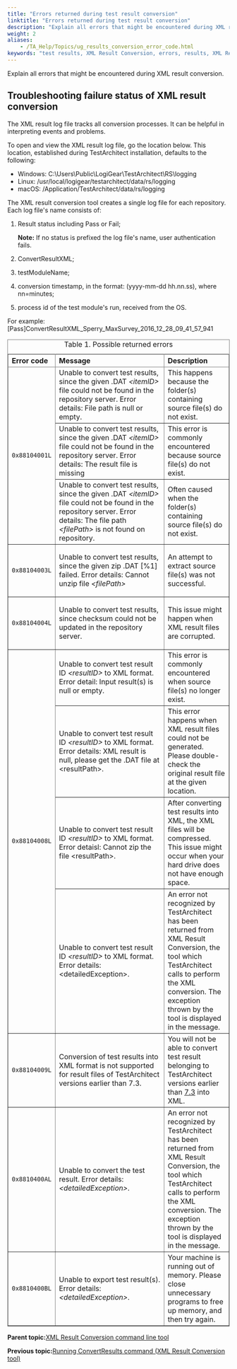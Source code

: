 ```yaml
--- 
title: "Errors returned during test result conversion"
linktitle: "Errors returned during test result conversion"
description: "Explain all errors that might be encountered during XML result conversion."
weight: 2
aliases: 
    - /TA_Help/Topics/ug_results_conversion_error_code.html
keywords: "test results, XML Result Conversion, errors, results, XML Result Conversion, errors"
---
```


Explain all errors that might be encountered during XML result conversion.

## Troubleshooting failure status of XML result conversion

The XML result log file tracks all conversion processes. It can be helpful in interpreting events and problems.

To open and view the XML result log file, go the location below. This location, established during TestArchitect installation, defaults to the following:

-   Windows: C:\\Users\\Public\\LogiGear\\TestArchitect\\RS\\logging
-   Linux: /usr/local/logigear/testarchitect/data/rs/logging
-   macOS: /Application/TestArchitect/data/rs/logging

The XML result conversion tool creates a single log file for each repository. Each log file's name consists of:

1.  Result status including Pass or Fail;

    **Note:** If no status is prefixed the log file's name, user authentication fails.

2.  ConvertResultXML;
3.  testModuleName;
4.  conversion timestamp, in the format: \(yyyy-mm-dd hh.nn.ss\), where nn=minutes;
5.  process id of the test module's run, received from the OS.

For example: \[Pass\]ConvertResultXML\_Sperry\_MaxSurvey\_2016\_12\_28\_09\_41\_57\_941

<table cellpadding="4" cellspacing="0" summary="" id="reference_o3n_p4b_xx__table_rhn_x4b_xx" class="table" frame="border" border="1" rules="all"><caption><span class="wh_expand_btn expanded"></span><span class="tablecap"><span class="table--title-label">Table 1. </span>Possible <span class="highlight">returned</span> <span class="highlight">errors</span><span class="permalink"></span></span></caption><colgroup><col style="width:19.047619047619047%"><col style="width:50.857142857142854%"><col style="width:30.0952380952381%"></colgroup><thead class="thead" style="text-align:left;">            <tr>              <th class="entry cellrowborder" id="d779141e128">Error code</th>              <th class="entry cellrowborder" id="d779141e131">Message</th>              <th class="entry cellrowborder" id="d779141e134">Description</th>            </tr>          </thead><tbody class="tbody">            <tr>              <td class="entry cellrowborder" rowspan="3" headers="d779141e128 "><code class="ph codeph">0x88104001L</code></td>              <td class="entry cellrowborder" headers="d779141e131 ">Unable to convert <span class="highlight">test</span> <span class="highlight">result</span>s, since the given <span class="ph filepath">.DAT</span>                <em class="ph i">&lt;itemID&gt;</em> file could not be found in the repository server. Error details:                File path is null or empty.</td>              <td class="entry cellrowborder" headers="d779141e134 ">This happens because the folder(s) containing source file(s) do not                exist.</td>            </tr>            <tr>              <td class="entry cellrowborder" headers="d779141e131 ">Unable to convert <span class="highlight">test</span> <span class="highlight">result</span>s, since the given <span class="ph filepath">.DAT</span>                <em class="ph i">&lt;itemID&gt;</em> file could not be found in the repository server. Error details:                The <span class="highlight">result</span> file is missing</td>              <td class="entry cellrowborder" headers="d779141e134 ">This error is commonly encountered because source file(s) do not exist.</td>            </tr>            <tr>              <td class="entry cellrowborder" headers="d779141e131 ">Unable to convert <span class="highlight">test</span> <span class="highlight">result</span>s, since the given <span class="ph filepath">.DAT</span>                <em class="ph i">&lt;itemID&gt;</em> file could not be found in the repository server. Error details:                The file path <em class="ph i">&lt;filePath&gt;</em> is not found on repository. </td>              <td class="entry cellrowborder" headers="d779141e134 ">Often caused when the folder(s) containing source file(s) do not exist.</td>            </tr>                        <tr>              <td class="entry cellrowborder" headers="d779141e128 "><code class="ph codeph">0x88104003L</code></td>              <td class="entry cellrowborder" headers="d779141e131 ">                <p class="p">Unable to convert <span class="highlight">test</span> <span class="highlight">result</span>s, since the given zip <span class="ph filepath">.DAT</span>                  [%1] failed. Error details: Cannot unzip file <em class="ph i">&lt;filePath&gt;</em></p>              </td>              <td class="entry cellrowborder" headers="d779141e134 ">An attempt to extract source file(s) was not successful. </td>            </tr>            <tr>              <td class="entry cellrowborder" headers="d779141e128 "><code class="ph codeph">0x88104004L</code></td>              <td class="entry cellrowborder" headers="d779141e131 ">                <p class="p">Unable to convert <span class="highlight">test</span> <span class="highlight">result</span>s, since checksum could not be updated in the                  repository server.</p>              </td>              <td class="entry cellrowborder" headers="d779141e134 ">This issue might happen when <span class="ph filepath">XML</span> <span class="highlight">result</span> files are                corrupted.</td>            </tr>                                                <tr>              <td class="entry cellrowborder" rowspan="4" headers="d779141e128 "><code class="ph codeph">0x88104008L</code></td>              <td class="entry cellrowborder" headers="d779141e131 ">Unable to convert <span class="highlight">test</span> <span class="highlight">result</span> ID <em class="ph i">&lt;<span class="highlight">result</span>ID&gt;</em> to XML format. Error                detail: Input <span class="highlight">result</span>(s) is null or empty.</td>              <td class="entry cellrowborder" headers="d779141e134 ">This error is commonly encountered when source file(s) no longer exist.</td>            </tr>            <tr>              <td class="entry cellrowborder" headers="d779141e131 ">Unable to convert <span class="highlight">test</span> <span class="highlight">result</span> ID <em class="ph i">&lt;<span class="highlight">result</span>ID&gt;</em> to XML format. Error                details: <span class="ph filepath">XML</span> <span class="highlight">result</span> is null, please get the                  <span class="ph filepath">.DAT</span> file at <span class="ph filepath">&lt;<span class="highlight">result</span>Path&gt;</span>.</td>              <td class="entry cellrowborder" headers="d779141e134 ">This error happens when <span class="ph filepath">XML</span> <span class="highlight">result</span> files could not be                generated. Please double-check the original <span class="highlight">result</span> file at the given location.              </td>            </tr>            <tr>              <td class="entry cellrowborder" headers="d779141e131 ">Unable to convert <span class="highlight">test</span> <span class="highlight">result</span> ID <em class="ph i">&lt;<span class="highlight">result</span>ID&gt;</em> to XML format. Error                detaisl: Cannot zip the file <span class="ph filepath">&lt;<span class="highlight">result</span>Path&gt;</span>.</td>              <td class="entry cellrowborder" headers="d779141e134 ">After converting <span class="highlight">test</span> <span class="highlight">result</span>s into <span class="ph filepath">XML</span>, the                  <span class="ph filepath">XML</span> files will be compressed. This issue might occur when                your hard drive does not have enough space. </td>            </tr>            <tr>              <td class="entry cellrowborder" headers="d779141e131 ">Unable to convert <span class="highlight">test</span> <span class="highlight">result</span> ID <em class="ph i">&lt;<span class="highlight">result</span>ID&gt;</em> to XML format. Error                details: <span class="ph filepath">&lt;detailedException&gt;</span>.</td>              <td class="entry cellrowborder" headers="d779141e134 "><span class="ph" id="reference_o3n_p4b_xx__ph_unknown.error">An error not recognized by <span class="ph"><span class="highlight">Test</span>Architect</span> has been <span class="highlight">returned</span> from <span class="ph filepath">XML                    <span class="highlight">Result</span> <span class="highlight">Conversion</span></span>, the tool which <span class="ph"><span class="highlight">Test</span>Architect</span> calls to perform the XML <span class="highlight">conversion</span>.                  The exception thrown by the tool is displayed in the                message.</span></td>            </tr>            <tr>              <td class="entry cellrowborder" headers="d779141e128 "><code class="ph codeph">0x88104009L</code></td>              <td class="entry cellrowborder" headers="d779141e131 "><span class="highlight">Conversion</span> of <span class="highlight">test</span> <span class="highlight">result</span>s into XML format is not supported for <span class="highlight">result</span> files of                <span class="highlight">Test</span>Architect versions earlier than 7.3.</td>              <td class="entry cellrowborder" headers="d779141e134 ">You will not be able to convert <span class="highlight">test</span> <span class="highlight">result</span> belonging to <span class="highlight">Test</span>Architect versions                earlier than <a class="xref" href="/TA_ReleaseNotes/DITA_source/Whats_New_7.3.html" title="This topic describes the changes made in TestArchitect version 7.3.">7.3</a> into                  <span class="ph filepath">XML</span>.</td>            </tr>            <tr>              <td class="entry cellrowborder" headers="d779141e128 "><code class="ph codeph">0x8810400AL</code></td>              <td class="entry cellrowborder" headers="d779141e131 ">Unable to convert the <span class="highlight">test</span> <span class="highlight">result</span>. Error details:                <em class="ph i">&lt;detailedException&gt;</em>. </td>              <td class="entry cellrowborder" headers="d779141e134 "><span class="ph">An error not recognized by <span class="ph"><span class="highlight">Test</span>Architect</span> has been <span class="highlight">returned</span> from <span class="ph filepath">XML                    <span class="highlight">Result</span> <span class="highlight">Conversion</span></span>, the tool which <span class="ph"><span class="highlight">Test</span>Architect</span> calls to perform the XML <span class="highlight">conversion</span>.                  The exception thrown by the tool is displayed in the                message.</span></td>            </tr>            <tr>              <td class="entry cellrowborder" headers="d779141e128 "><code class="ph codeph">0x8810400BL</code></td>              <td class="entry cellrowborder" headers="d779141e131 ">Unable to export <span class="highlight">test</span> <span class="highlight">result</span>(s). Error details: <em class="ph i">&lt;detailedException&gt;</em>. </td>              <td class="entry cellrowborder" headers="d779141e134 ">Your machine is running out of memory. Please close unnecessary programs to                free up memory, and then try again.</td>            </tr>          </tbody></table>

**Parent topic:**[XML Result Conversion command line tool](/TA_Help/Topics/ug_XML_result_conversion_tool.html)

**Previous topic:**[Running ConvertResults command \(XML Result Conversion tool\)](/TA_Help/Topics/ug_XML_result_conversion_tool_example.html)

